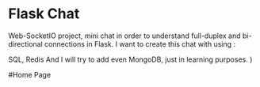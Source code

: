 # Flask Chat

Web-SocketIO project, mini chat in order to understand full-duplex and bi-directional connections in Flask.
I want to create this chat with using :

SQL,
Redis And I will try to add even MongoDB, just in learning purposes. )



#Home Page 

